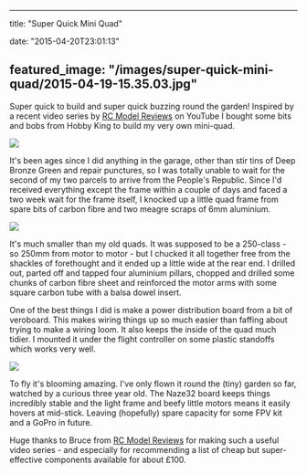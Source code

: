 
---
title: "Super Quick Mini Quad"

date: "2015-04-20T23:01:13"

featured_image: "/images/super-quick-mini-quad/2015-04-19-15.35.03.jpg"
---


Super quick to build and super quick buzzing round the garden! Inspired by a recent video series by <a href="https://www.youtube.com/watch?v=8jbpwqCCVbs">RC Model Reviews</a> on YouTube I bought some bits and bobs from Hobby King to build my very own mini-quad.

<a href="/images/super-quick-mini-quad/2015-04-19-15.35.03.jpg"><img src="/images/super-quick-mini-quad/2015-04-19-15.35.03.jpg"/></a>

It's been ages since I did anything in the garage, other than stir tins of Deep Bronze Green and repair punctures, so I was totally unable to wait for the second of my two parcels to arrive from the People's Republic. Since I'd received everything except the frame within a couple of days and faced a two week wait for the frame itself, I knocked up a little quad frame from spare bits of carbon fibre and two meagre scraps of 6mm aluminium.

<a href="/images/super-quick-mini-quad/2015-04-19-15.35.11.jpg"><img src="/images/super-quick-mini-quad/2015-04-19-15.35.11.jpg"/></a>

It's much smaller than my old quads. It was supposed to be a 250-class - so 250mm from motor to motor - but I chucked it all together free from the shackles of forethought and it ended up a little wide at the rear end.  I drilled out, parted off and tapped four aluminium pillars, chopped and drilled some chunks of carbon fibre sheet and reinforced the motor arms with some square carbon tube with a balsa dowel insert.

One of the best things I did is make a power distribution board from a bit of veroboard.  This makes wiring things up so much easier than faffing about trying to make a wiring loom.  It also keeps the inside of the quad much tidier.  I mounted it under the flight controller on some plastic standoffs which works very well.

<a href="/images/super-quick-mini-quad/2015-04-19-15.35.20.jpg"><img src="/images/super-quick-mini-quad/2015-04-19-15.35.20.jpg"/></a>

To fly it's blooming amazing.  I've only flown it round the (tiny) garden so far, watched by a curious three year old.  The Naze32 board keeps things incredibly stable and the light frame and beefy little motors means it easily hovers at mid-stick.  Leaving (hopefully) spare capacity for some FPV kit and a GoPro in future.

Huge thanks to Bruce from <a href="https://www.youtube.com/user/RCModelReviews">RC Model Reviews</a> for making such a useful video series - and especially for recommending a list of cheap but super-effective components available for about £100.